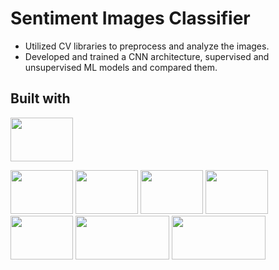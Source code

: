 # Sentiment Images Classifier

- Utilized CV libraries to preprocess and analyze the images.
- Developed and trained a CNN architecture, supervised and unsupervised ML models and compared them.
  

## Built with 

<img src="https://i.imgur.com/Ihrm7vq.png" width="100" height="70">

<img src="https://i.imgur.com/PKXVqGd.png" width="100" height="70"> <img src="https://i.imgur.com/jXT0oKi.png" width="100" height="70"> <img src="https://i.imgur.com/L0C7WWr.png" width="100" height="70"> <img src="https://i.imgur.com/GTEvFHW.png" width="100" height="70"> <img src="https://i.imgur.com/StKvF8t.png" width="100" height="70"> <img src="https://i.imgur.com/7jijMox.png" width="150" height="70"> <img src="https://i.imgur.com/JBW7n57.png" width="150" height="70">
